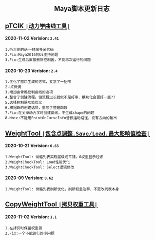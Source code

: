 <h2 align="center"> Maya脚本更新日志 </h2>

<h3 align="center">  </h3>
<p align="center">

## [pTCIK `|动力学曲线工具|`](https://github.com/BlackC-Y/LearnCode/blob/LearnFlow/Maya_plugin/pTCIK.py)

#### 2020-11-02  Verision: `2.41`
    1.听大佬的话——精简多余代码
    2.Fix:Maya2016的Ui支持问题
    3.Fix:生成后直接删除控制器，不能再次运行的问题

#### 2020-10-23  Verision: `2.4`
    1.优化了窗口生成的方式，又学了一招嘿
    2.UI微调
    3.增加由骨骼控制曲线的选项
    4.整合了创建流程。但流程过长貌似不是好事，模块化会更好一些??
    5.选择控制器功能优化
    6.根据新的创建选项，重写了整理函数
    7.Fix:在关掉动力学时创建曲线，不生成shape的问题
    8.Note:不能用PointOnCurveInfo替换运动路径，没有方向的输出


## [WeightTool `|包含点调整.Save/Load.最大影响值检查|`](https://github.com/BlackC-Y/LearnCode/blob/LearnFlow/Maya_plugin/WeightTool.py)

#### 2020-10-21  Verision: `0.63`
    1.WeightTool: 骨骼列表实现层级或平铺，0权重显示过滤
    2.WeightCheckTool: Load性能优化
    3.WeightCheckTool: Select逻辑修改
    
#### 2020-09  Verision: `0.62`
    1.WeightTool: 骨骼列表刷新优化，刷新权重注释，不更改列表本身
    
    
## [CopyWeightTool `|拷贝权重工具|`](https://github.com/BlackC-Y/LearnCode/blob/LearnFlow/Maya_plugin/CopyWeightTool.py)

#### 2020-11-02  Verision: `1.1`
    1.在拷贝时保留权重锁
    2.Fix:一个不能运行的小问题
